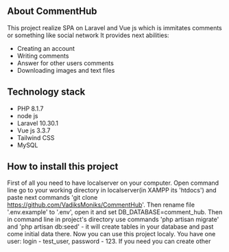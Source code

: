 ## About CommentHub

This project realize SPA on Laravel and Vue js which is immitates comments or something like social network
It provides next abilities:

- Creating an account
- Writing comments
- Answer for other users comments
- Downloading images and text files

## Technology stack

- PHP 8.1.7
- node js
- Laravel 10.30.1
- Vue js 3.3.7
- Tailwind CSS
- MySQL

## How to install this project

First of all you need to have localserver on your computer. Open command line go to your working directory in localserver(in XAMPP its 'htdocs') and paste next commands 'git clone https://github.com/VadiksMoniks/CommentHub'. Then rename file '.env.example' to '.env', open it and set DB_DATABASE=comment_hub. Then in command line in project's directory use commands 'php artisan migrate' and 'php artisan db:seed' - it will create tables in your database and past come initial data there. Now you can use this project localy. You have one user: login - test_user, password - 123. If you need you can create other